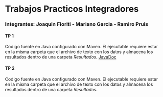 
# Trabajos Practicos Integradores
### Integrantes: Joaquin Fioriti - Mariano Garcia - Ramiro Pruis
 
 #### TP 1 
 Codigo fuente en Java configurado con Maven. El ejecutable requiere estar en la misma carpeta que el archivo de texto con los datos y almacena los resultados dentro de una carpeta <i>Resultados</i>. [JavaDoc](https://htmlpreview.github.io/?https://github.com/RamiroPruis/TeoriaDeLaInformacion/blob/main/TP1/javadoc/index.html)
 
 #### TP 2
 Codigo fuente en Java configurado con Maven. El ejecutable requiere estar en la misma carpeta que el archivo de texto con los datos y almacena los resultados dentro de una carpeta <i>Resultados</i>.
 
